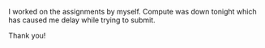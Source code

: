 I worked on the assignments by myself. Compute was down tonight which has caused me delay while trying to submit.

Thank you!
